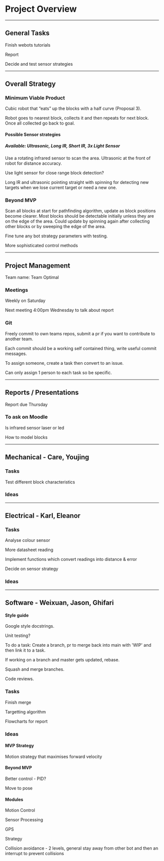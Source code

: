 # Project Overview

---

## General Tasks

Finish webots tutorials

Report

Decide and test sensor strategies

---

## Overall Strategy

### Minimum Viable Product

Cubic robot that “eats” up the blocks with a half curve (Proposal 3).

Robot goes to nearest block, collects it and then repeats for next block.
Once all collected go back to goal.

#### Possible Sensor strategies

##### Available: Ultrasonic, Long IR, Short IR, 3x Light Sensor

Use a rotating infrared sensor to scan the area. Ultrasonic at the front of robot for distance accuracy.

Use light sensor for close range block detection?

Long IR and ultrasonic pointing straight with spinning for detecting new targets when we lose current target or need a new one.

### Beyond MVP

Scan all blocks at start for pathfinding algorithm, update as block positions become clearer. 
Most blocks should be detectable initially unless they are on the edge of the area.
Could update by spinning again after collecting other blocks or by sweeping the edge of the area.

Fine tune any bot strategy parameters with testing.

More sophisticated control methods

---

## Project Management

Team name: Team Optimal

### Meetings

Weekly on Saturday

Next meeting 4:00pm Wednesday to talk about report

### Git

Freely commit to own teams repos, submit a pr if you want to contribute to another team.

Each commit should be a working self contained thing, write useful commit messages.

To assign someone, create a task then convert to an issue.

Can only assign 1 person to each task so be specific.

---

## Reports / Presentations

Report due Thursday

### To ask on Moodle

Is infrared sensor laser or led

How to model blocks

---

## Mechanical - Care, Youjing

### Tasks

Test different block characteristics

### Ideas

---

## Electrical - Karl, Eleanor

### Tasks

Analyse colour sensor

More datasheet reading

Implement functions which convert readings into distance & error

Decide on sensor strategy

### Ideas

---

## Software - Weixuan, Jason, Ghifari

#### Style guide

Google style docstrings.

Unit testing?

To do a task: Create a branch, pr to merge back into main with 'WIP' and then link it to a task.

If working on a branch and master gets updated, rebase.

Squash and merge branches.

Code reviews.

### Tasks

Finish merge

Targetting algorithm

Flowcharts for report

### Ideas

#### MVP Strategy

Motion strategy that maximises forward velocity

#### Beyond MVP

Better control - PID?

Move to pose

#### Modules

Motion Control

Sensor Processing

GPS

Strategy

Collision avoidance - 2 levels, general stay away from other bot and then an interrupt to prevent collisions

